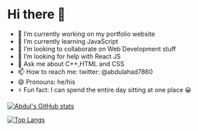# Hi there 👋






- 🔭 I’m currently working on my portfolio website
- 🌱 I’m currently learning JavaScript
- 👯 I’m looking to collaborate on Web Development stuff
- 🤔 I’m looking for help with React JS
- 💬 Ask me about C++,HTML and CSS
- 📫 How to reach me: twitter: @abdulahad7860
- 😄 Pronouns: he/his
- ⚡ Fun fact: I can spend the entire day sitting at one place 😀

[![Abdul's GitHub stats](https://github-readme-stats.vercel.app/api?username=abahad7921)](https://github.com/abahad7921/github-readme-stats)

[![Top Langs](https://github-readme-stats.vercel.app/api/top-langs/?username=abahad7921)](https://github.com/abahad7921/github-readme-stats)
